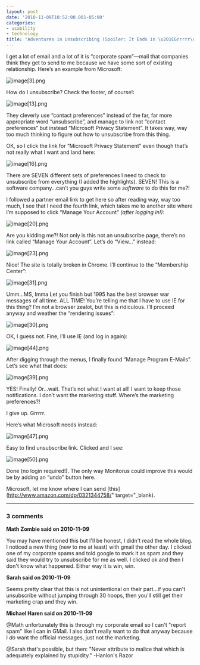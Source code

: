 ```yaml
---
layout: post
date: '2010-11-09T10:52:00.001-05:00'
categories:
- usability
- technology
title: "Adventures in Unsubscribing (Spoiler: It Ends in \u201CGrrrrr\u201D)"
---
```



I get a lot of email and a lot of it is “corporate spam”—mail that companies think they get to send to me because we have some sort of existing relationship. Here’s an example from Microsoft:

![image[3].png](/assets/2010/image[3].png)

How do I unsubscribe? Check the footer, of course!:

![image[13].png](/assets/2010/image[13].png)

They cleverly use “contact preferences” instead of the far, far more appropriate word “unsubscribe”, and manage to link not “contact preferences” but instead “Microsoft Privacy Statement”. It takes way, way too much thinking to figure out how to unsubscribe from this thing.

OK, so I click the link for “Microsoft Privacy Statement” even though that’s not really what I want and land here:

![image[16].png](/assets/2010/image[16].png)

There are SEVEN different sets of preferences I need to check to unsubscribe from everything (I added the highlights). SEVEN! This is a software company…can’t you guys write some *software* to do this for me?!

I followed a partner email link to get here so after reading way, way too much, I see that I need the fourth link, which takes me to another site where I’m supposed to click “Manage Your Account” *(after logging in!)*:

![image[20].png](/assets/2010/image[20].png)

Are you kidding me?! Not only is this not an unsubscribe page, there’s no link called “Manage Your Account”. Let’s do “View…” instead:

![image[23].png](/assets/2010/image[23].png)

Nice! The site is totally broken in Chrome. I’ll continue to the “Membership Center”:

![image[31].png](/assets/2010/image[31].png)      

Umm…MS, Imma Let you finish but 1995 has the best browser war messages of all time. ALL TIME! You’re telling me that I have to use IE for this thing? I’m not a browser zealot, but this is ridiculous. I’ll proceed anyway and weather the “rendering issues”:

![image[30].png](/assets/2010/image[30].png)

OK, I guess not. Fine, I’ll use IE (and log in again):

![image[44].png](/assets/2010/image[44].png)

After digging through the menus, I finally found “Manage Program E-Mails”. Let’s see what that does:

![image[39].png](/assets/2010/image[39].png)

YES! Finally! Or…wait. That’s not what I want at all! I want to keep those notifications. I don’t want the marketing stuff. Where’s the marketing preferences?!

I give up. Grrrrr.

Here’s what Microsoft needs instead:

![image[47].png](/assets/2010/image[47].png)

Easy to find unsubscribe link. Clicked and I see:

![image[50].png](/assets/2010/image[50].png)

Done (no login required!). The only way Monitorus could improve this would be by adding an “undo” button here.

Microsoft, let me know where I can send [this](http://www.amazon.com/dp/0321344758/" target="_blank).

---

### 3 comments

**Math Zombie said on 2010-11-09**

You may have mentioned this but I'll be honest, I didn't read the whole blog. I noticed a new thing (new to me at least) with gmail the other day. I clicked one of my corporate spams and told google to mark it as spam and they said they would try to unsubscribe for me as well. I clicked ok and then I don't know what happened. Either way it is win, win.

**Sarah said on 2010-11-09**

Seems pretty clear that this is not unintentional on their part...if you can't unsubscribe without jumping through 30 hoops, then you'll still get their marketing crap and they win.

**Michael Haren said on 2010-11-09**

@Math unfortunately this is through my corporate email so I can't "report spam" like I can in GMail. I also don't really want to do that anyway because I *do* want the official messages, just not the marketing.

@Sarah that's possible, but then: "Never attribute to malice that which is adequately explained by stupidity." -Hanlon's Razor


